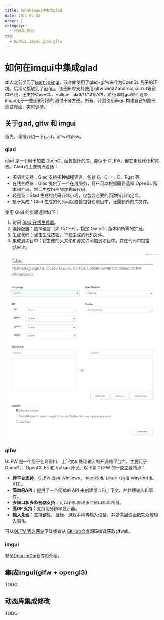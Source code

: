 ```yaml
---
title: 如何在imgui中集成glad
date: 2024-09-04
order: 1
category:
  - 代码库,原创
tag:
  - OpenGL,imgui,glad,glfw
---
```


# 如何在imgui中集成glad

本人之前学习了[learnopengl](https://github.com/JoeyDeVries/LearnOpenGL)，该仓库使用了glad+glfw来作为OpenGL
例子的环境。后续又接触到了[imgui](https://github.com/ocornut/imgui)，该图形库支持使用
glfw win32 android sdl2/3等窗口环境，还支持OpenGL、vulkan、dx9/11/12等API，进行即时gui界面渲染，
imgui用于一些图形引擎的测试十分方便。所有，计划使用imgui构建自己的图形测试界面，实时调参。

## 关于glad, glfw 和 imgui

首先，稍微介绍一下glad，glfw和glew。

### **glad**

glad 是一个用于加载 OpenGL 函数指针的库，类似于 GLEW，但它更现代化和灵活。Glad 的主要特点包括：

- 多语言支持：Glad 支持多种编程语言，包括 C、C++、D、Rust 等。
- 在线生成器：Glad 提供了一个在线服务，用户可以根据需要选择 OpenGL 版本和扩展，然后生成相应的加载器代码。
- 轻量级：Glad 生成的代码非常小巧，仅包含必要的函数指针和定义。
- 易于集成：Glad 生成的代码可以直接包含在项目中，无需额外的库文件。

使用 Glad 的步骤通常如下：

1. 访问 [Glad 在线生成器](https://glad.dav1d.de/)。
2. 选择配置：选择语言（如 C/C++），指定 OpenGL 版本和所需的扩展。
3. 生成代码：点击生成按钮，下载生成的代码文件。
4. 集成到项目中：将生成的头文件和源文件添加到项目中，并在代码中包含`glad.h`。

![](/assets/images/glad.png)

### **glfw**

GLFW 是一个用于创建窗口、上下文和处理输入的开源跨平台库，主要用于 OpenGL、OpenGL ES 和 Vulkan 开发。以下是 GLFW 的一些主要特点：

- **跨平台支持**：GLFW 支持 Windows、macOS 和 Linux（包括 Wayland 和 X11）。
- **简单的API**：提供了一个简单的 API 来创建窗口和上下文，并处理输入和事件。
- **多窗口和多监视器支持**：可以轻松管理多个窗口和监视器。
- **高DPI支持**：支持高分辨率显示器。
- **输入处理**：支持键盘、鼠标、游戏手柄等输入设备，并提供回调函数来处理输入事件。

可从[GLFW 官方网站](https://www.glfw.org/download)下载或者从
[GitHub仓库](https://github.com/glfw/glfw)源码编译获取glfw库。

### **imgui**

参见[Dear ImGui](https://github.com/ocornut/imgui)仓库的介绍。

## 集成imgui(glfw + opengl3)

TODO

## 动态库集成修改

TODO

